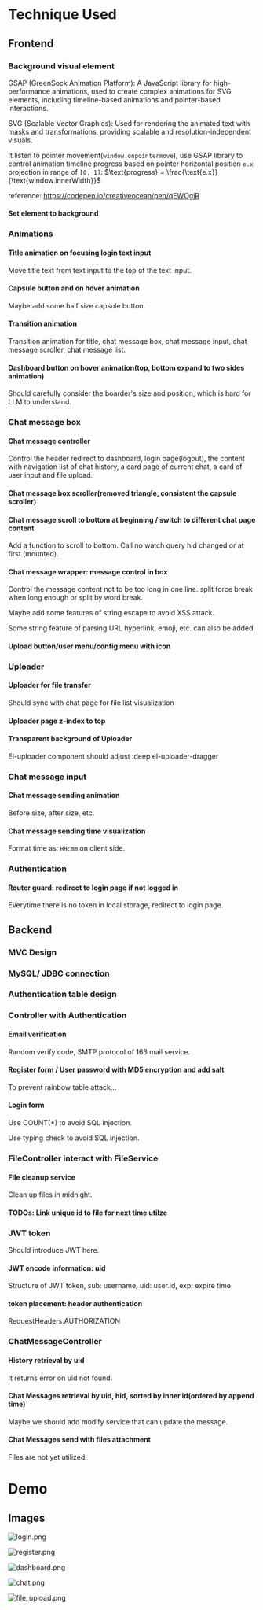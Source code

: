# Technique Used

## Frontend

### Background visual element
GSAP (GreenSock Animation Platform): A JavaScript library for high-performance animations, used to create complex animations for SVG elements, including timeline-based animations and pointer-based interactions.  

SVG (Scalable Vector Graphics): Used for rendering the animated text with masks and transformations, providing scalable and resolution-independent visuals.  

It listen to pointer movement(`window.onpointermove`), use GSAP library to control animation timeline progress based on 
pointer horizontal position `e.x` projection in range of `[0, 1]`: $`\text{progress} = \frac{\text{e.x}}{\text{window.innerWidth}}`$

reference:
https://codepen.io/creativeocean/pen/qEWOgjR

#### Set element to background

### Animations

#### Title animation on focusing login text input

Move title text from text input to the top of the text input.

#### Capsule button and on hover animation

Maybe add some half size capsule button.

#### Transition animation

Transition animation for title, chat message box, chat message input, chat message scroller, chat message list.

#### Dashboard button on hover animation(top, bottom expand to two sides animation)

Should carefully consider the boarder's size and position, which is hard for LLM to understand.

### Chat message box

#### Chat message controller

Control the header redirect to dashboard, login page(logout), the content with navigation list of chat history, a card page of current chat, a card of user input and file upload.

#### Chat message box scroller(removed triangle, consistent the capsule scroller)

#### Chat message scroll to bottom at beginning / switch to different chat page content

Add a function to scroll to bottom. Call no watch query hid changed or at first (mounted).

#### Chat message wrapper: message control in box

Control the message content not  to be too long in one line. split force break when long enough or split by word break.

Maybe add some features of string escape to avoid XSS attack.

Some string feature of parsing URL hyperlink, emoji, etc. can also be added.

#### Upload button/user menu/config menu with icon

### Uploader

#### Uploader for file transfer

Should sync with chat page for file list visualization

#### Uploader page z-index to top

#### Transparent background of Uploader

El-uploader component should adjust :deep el-uploader-dragger

### Chat message input

#### Chat message sending animation

Before size, after size, etc.

#### Chat message sending time visualization

Format time as: `HH:mm` on client side.

### Authentication

#### Router guard: redirect to login page if not logged in

Everytime there is no token in local storage, redirect to login page.

## Backend

### MVC Design

### MySQL/ JDBC connection

### Authentication table design

### Controller with Authentication

#### Email verification

Random verify code, SMTP protocol of 163 mail service.

#### Register form / User password with MD5 encryption and add salt

To prevent rainbow table attack...

#### Login form

Use COUNT(*) to avoid SQL injection.

Use typing check to avoid SQL injection.

### FileController interact with FileService

#### File cleanup service

Clean up files in midnight.

#### TODOs: Link unique id to file for next time utilze

### JWT token

Should introduce JWT here.

#### JWT encode information: uid

Structure of JWT token, sub: username, uid: user.id, exp: expire time

#### token placement: header authentication

RequestHeaders.AUTHORIZATION

### ChatMessageController

#### History retrieval by uid

It returns error on uid not found.

#### Chat Messages retrieval by uid, hid, sorted by inner id(ordered by append time)

Maybe we should add modify service that can update the message.

#### Chat Messages send with files attachment

Files are not yet utilized.

# Demo

## Images

![login.png](frontend/public/login.png)

![register.png](frontend/public/register.png)

![dashboard.png](frontend/public/dashboard.png)

![chat.png](frontend/public/chat.png)

![file_upload.png](frontend/public/file_upload.png)


